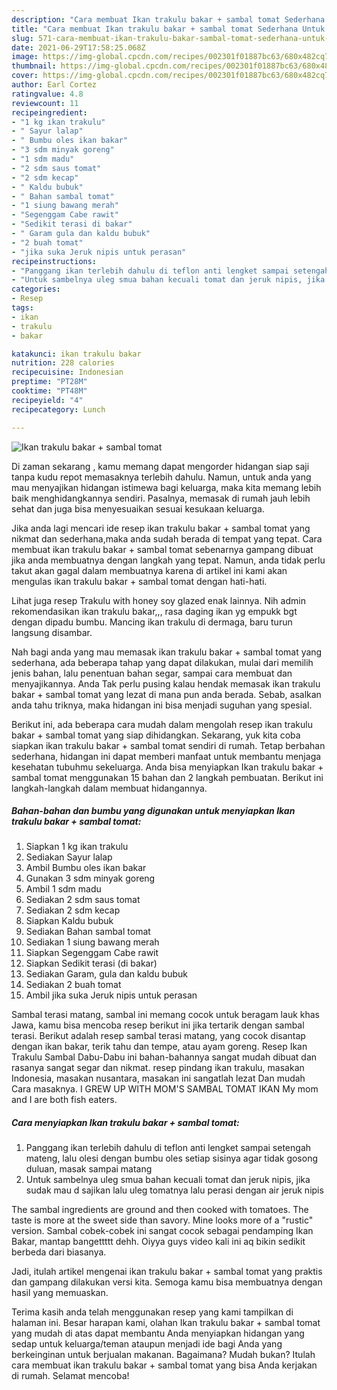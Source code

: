 ```yaml
---
description: "Cara membuat Ikan trakulu bakar + sambal tomat Sederhana Untuk Jualan"
title: "Cara membuat Ikan trakulu bakar + sambal tomat Sederhana Untuk Jualan"
slug: 571-cara-membuat-ikan-trakulu-bakar-sambal-tomat-sederhana-untuk-jualan
date: 2021-06-29T17:58:25.068Z
image: https://img-global.cpcdn.com/recipes/002301f01887bc63/680x482cq70/ikan-trakulu-bakar-sambal-tomat-foto-resep-utama.jpg
thumbnail: https://img-global.cpcdn.com/recipes/002301f01887bc63/680x482cq70/ikan-trakulu-bakar-sambal-tomat-foto-resep-utama.jpg
cover: https://img-global.cpcdn.com/recipes/002301f01887bc63/680x482cq70/ikan-trakulu-bakar-sambal-tomat-foto-resep-utama.jpg
author: Earl Cortez
ratingvalue: 4.8
reviewcount: 11
recipeingredient:
- "1 kg ikan trakulu"
- " Sayur lalap"
- " Bumbu oles ikan bakar"
- "3 sdm minyak goreng"
- "1 sdm madu"
- "2 sdm saus tomat"
- "2 sdm kecap"
- " Kaldu bubuk"
- " Bahan sambal tomat"
- "1 siung bawang merah"
- "Segenggam Cabe rawit"
- "Sedikit terasi di bakar"
- " Garam gula dan kaldu bubuk"
- "2 buah tomat"
- "jika suka Jeruk nipis untuk perasan"
recipeinstructions:
- "Panggang ikan terlebih dahulu di teflon anti lengket sampai setengah mateng, lalu olesi dengan bumbu oles setiap sisinya agar tidak gosong duluan, masak sampai matang"
- "Untuk sambelnya uleg smua bahan kecuali tomat dan jeruk nipis, jika sudak mau d sajikan lalu uleg tomatnya lalu perasi dengan air jeruk nipis"
categories:
- Resep
tags:
- ikan
- trakulu
- bakar

katakunci: ikan trakulu bakar 
nutrition: 228 calories
recipecuisine: Indonesian
preptime: "PT28M"
cooktime: "PT48M"
recipeyield: "4"
recipecategory: Lunch

---
```



![Ikan trakulu bakar + sambal tomat](https://img-global.cpcdn.com/recipes/002301f01887bc63/680x482cq70/ikan-trakulu-bakar-sambal-tomat-foto-resep-utama.jpg)

Di zaman  sekarang , kamu memang dapat mengorder hidangan siap saji tanpa kudu repot memasaknya terlebih dahulu. Namun, untuk anda yang mau menyajikan hidangan istimewa bagi keluarga, maka kita memang lebih baik menghidangkannya sendiri. Pasalnya, memasak di rumah jauh lebih sehat dan juga bisa menyesuaikan sesuai kesukaan keluarga.

Jika anda lagi mencari ide resep ikan trakulu bakar + sambal tomat yang nikmat dan sederhana,maka anda sudah berada di tempat yang tepat. Cara membuat ikan trakulu bakar + sambal tomat  sebenarnya gampang dibuat jika anda membuatnya dengan langkah yang tepat. Namun, anda tidak perlu takut akan gagal dalam membuatnya 
karena di artikel ini kami akan mengulas ikan trakulu bakar + sambal tomat dengan hati-hati.  

Lihat juga resep Trakulu with honey soy glazed enak lainnya. Nih admin rekomendasikan ikan trakulu bakar,,, rasa daging ikan yg empukk bgt dengan dipadu bumbu. Mancing ikan trakulu di dermaga, baru turun langsung disambar.

Nah bagi anda yang mau memasak ikan trakulu bakar + sambal tomat yang sederhana, ada beberapa tahap yang dapat dilakukan, mulai dari memilih jenis bahan, lalu penentuan bahan segar, sampai cara membuat dan menyajikannya. Anda Tak perlu pusing kalau hendak memasak ikan trakulu bakar + sambal tomat yang lezat di mana pun anda berada. Sebab, asalkan anda  tahu triknya, maka hidangan ini bisa menjadi suguhan yang spesial.

Berikut ini, ada beberapa cara mudah dalam mengolah resep ikan trakulu bakar + sambal tomat yang siap dihidangkan. Sekarang, yuk kita coba siapkan ikan trakulu bakar + sambal tomat sendiri di rumah. Tetap berbahan sederhana, hidangan ini dapat memberi manfaat untuk membantu menjaga kesehatan tubuhmu sekeluarga. Anda bisa menyiapkan Ikan trakulu bakar + sambal tomat menggunakan 15 bahan dan 2 langkah pembuatan. Berikut ini langkah-langkah dalam membuat hidangannya.

<!--inarticleads1-->

##### Bahan-bahan dan bumbu yang digunakan untuk menyiapkan Ikan trakulu bakar + sambal tomat:

1. Siapkan 1 kg ikan trakulu
1. Sediakan  Sayur lalap
1. Ambil  Bumbu oles ikan bakar
1. Gunakan 3 sdm minyak goreng
1. Ambil 1 sdm madu
1. Sediakan 2 sdm saus tomat
1. Sediakan 2 sdm kecap
1. Siapkan  Kaldu bubuk
1. Sediakan  Bahan sambal tomat
1. Sediakan 1 siung bawang merah
1. Siapkan Segenggam Cabe rawit
1. Siapkan Sedikit terasi (di bakar)
1. Sediakan  Garam, gula dan kaldu bubuk
1. Sediakan 2 buah tomat
1. Ambil jika suka Jeruk nipis untuk perasan


Sambal terasi matang, sambal ini memang cocok untuk beragam lauk khas Jawa, kamu bisa mencoba resep berikut ini jika tertarik dengan sambal terasi. Berikut adalah resep sambal terasi matang, yang cocok disantap dengan ikan bakar, terik tahu dan tempe, atau ayam goreng. Resep Ikan Trakulu Sambal Dabu-Dabu ini bahan-bahannya sangat mudah dibuat dan rasanya sangat segar dan nikmat. resep pindang ikan trakulu, masakan Indonesia, masakan nusantara, masakan ini sangatlah lezat Dan mudah Cara masaknya. I GREW UP WITH MOM&#39;S SAMBAL TOMAT IKAN My mom and I are both fish eaters. 

<!--inarticleads2-->

##### Cara menyiapkan Ikan trakulu bakar + sambal tomat:

1. Panggang ikan terlebih dahulu di teflon anti lengket sampai setengah mateng, lalu olesi dengan bumbu oles setiap sisinya agar tidak gosong duluan, masak sampai matang
1. Untuk sambelnya uleg smua bahan kecuali tomat dan jeruk nipis, jika sudak mau d sajikan lalu uleg tomatnya lalu perasi dengan air jeruk nipis


The sambal ingredients are ground and then cooked with tomatoes. The taste is more at the sweet side than savory. Mine looks more of a &#34;rustic&#34; version. Sambal cobek-cobek ini sangat cocok sebagai pendamping Ikan Bakar, mantap bangettttt dehh. Oiyya guys video kali ini aq bikin sedikit berbeda dari biasanya. 

Jadi, itulah artikel mengenai  ikan trakulu bakar + sambal tomat  yang praktis dan gampang dilakukan versi kita. Semoga kamu bisa membuatnya dengan hasil yang memuaskan. 

Terima kasih anda telah menggunakan resep yang kami tampilkan di halaman ini. Besar harapan kami, olahan  Ikan trakulu bakar + sambal tomat yang mudah di atas dapat membantu Anda menyiapkan hidangan yang sedap untuk keluarga/teman ataupun menjadi ide bagi Anda yang berkeinginan untuk berjualan makanan. Bagaimana? Mudah bukan? Itulah cara membuat ikan trakulu bakar + sambal tomat yang bisa Anda kerjakan di rumah. Selamat mencoba!

